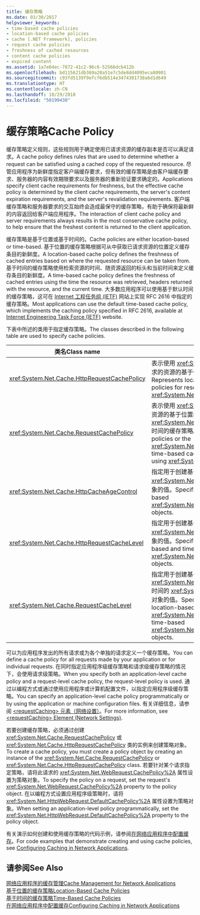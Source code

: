 ```yaml
---
title: 缓存策略
ms.date: 03/30/2017
helpviewer_keywords:
- time-based cache policies
- location-based cache policies
- cache [.NET Framework], policies
- request cache policies
- freshness of cached resources
- content cache policies
- expired content
ms.assetid: 1a7e04ec-7872-41c2-96c6-52566dcb412b
ms.openlocfilehash: bd115621db369a28a51e7c5de8dd4095eca80901
ms.sourcegitcommit: c93fd5139f9efcf6db514e3474301738a6d1d649
ms.translationtype: HT
ms.contentlocale: zh-CN
ms.lasthandoff: 10/29/2018
ms.locfileid: "50199430"
---
```

# <a name="cache-policy"></a><span data-ttu-id="425d0-102">缓存策略</span><span class="sxs-lookup"><span data-stu-id="425d0-102">Cache Policy</span></span>
<span data-ttu-id="425d0-103">缓存策略定义规则，这些规则用于确定使用已请求资源的缓存副本是否可以满足请求。</span><span class="sxs-lookup"><span data-stu-id="425d0-103">A cache policy defines rules that are used to determine whether a request can be satisfied using a cached copy of the requested resource.</span></span> <span data-ttu-id="425d0-104">尽管应用程序为新鲜度指定客户端缓存要求，但有效的缓存策略是由客户端缓存要求、服务器的内容有效期限要求以及服务器的重新验证要求确定的。</span><span class="sxs-lookup"><span data-stu-id="425d0-104">Applications specify client cache requirements for freshness, but the effective cache policy is determined by the client cache requirements, the server's content expiration requirements, and the server's revalidation requirements.</span></span> <span data-ttu-id="425d0-105">客户端缓存策略和服务器要求的交互始终会造成最保守的缓存策略，有助于确保将最新鲜的内容返回给客户端应用程序。</span><span class="sxs-lookup"><span data-stu-id="425d0-105">The interaction of client cache policy and server requirements always results in the most conservative cache policy, to help ensure that the freshest content is returned to the client application.</span></span>  
  
 <span data-ttu-id="425d0-106">缓存策略是基于位置或基于时间的。</span><span class="sxs-lookup"><span data-stu-id="425d0-106">Cache policies are either location-based or time-based.</span></span> <span data-ttu-id="425d0-107">基于位置的缓存策略根据可从中获取已请求资源的位置定义缓存条目的新鲜度。</span><span class="sxs-lookup"><span data-stu-id="425d0-107">A location-based cache policy defines the freshness of cached entries based on where the requested resource can be taken from.</span></span> <span data-ttu-id="425d0-108">基于时间的缓存策略使用检索资源的时间、随资源返回的标头和当前时间来定义缓存条目的新鲜度。</span><span class="sxs-lookup"><span data-stu-id="425d0-108">A time-based cache policy defines the freshness of cached entries using the time the resource was retrieved, headers returned with the resource, and the current time.</span></span> <span data-ttu-id="425d0-109">大多数应用程序可以使用基于默认时间的缓存策略，这可在 [Internet 工程任务组 (IETF)](https://www.ietf.org/) 网站上实现 RFC 2616 中指定的缓存策略。</span><span class="sxs-lookup"><span data-stu-id="425d0-109">Most applications can use the default time-based cache policy, which implements the caching policy specified in RFC 2616, available at [Internet Engineering Task Force (IETF)](https://www.ietf.org/) website.</span></span>  
  
 <span data-ttu-id="425d0-110">下表中所述的类用于指定缓存策略。</span><span class="sxs-lookup"><span data-stu-id="425d0-110">The classes described in the following table are used to specify cache policies.</span></span>  
  
|<span data-ttu-id="425d0-111">类名</span><span class="sxs-lookup"><span data-stu-id="425d0-111">Class name</span></span>|<span data-ttu-id="425d0-112">描述</span><span class="sxs-lookup"><span data-stu-id="425d0-112">Description</span></span>|  
|----------------|-----------------|  
|<xref:System.Net.Cache.HttpRequestCachePolicy>|<span data-ttu-id="425d0-113">表示使用 <xref:System.Net.HttpWebRequest> 对象请求的资源的基于位置和基于时间的缓存策略。</span><span class="sxs-lookup"><span data-stu-id="425d0-113">Represents location-based and time-based cache policies for resources requested using <xref:System.Net.HttpWebRequest> objects.</span></span>|  
|<xref:System.Net.Cache.RequestCachePolicy>|<span data-ttu-id="425d0-114">表示使用 <xref:System.Net.WebRequest> 对象请求的资源的基于位置的缓存策略或基于 <xref:System.Net.Cache.RequestCacheLevel.Default> 时间的缓存策略。</span><span class="sxs-lookup"><span data-stu-id="425d0-114">Represents location-based cache policies or the <xref:System.Net.Cache.RequestCacheLevel.Default> time-based cache policy for resources requested using <xref:System.Net.WebRequest> objects.</span></span>|  
|<xref:System.Net.Cache.HttpCacheAgeControl>|<span data-ttu-id="425d0-115">指定用于创建基于时间的 <xref:System.Net.Cache.HttpRequestCachePolicy> 对象的值。</span><span class="sxs-lookup"><span data-stu-id="425d0-115">Specifies values used to create time-based <xref:System.Net.Cache.HttpRequestCachePolicy> objects.</span></span>|  
|<xref:System.Net.Cache.HttpRequestCacheLevel>|<span data-ttu-id="425d0-116">指定用于创建基于位置和基于时间的 <xref:System.Net.Cache.HttpRequestCachePolicy> 对象的值。</span><span class="sxs-lookup"><span data-stu-id="425d0-116">Specifies values used to create location-based and time-based <xref:System.Net.Cache.HttpRequestCachePolicy> objects.</span></span>|  
|<xref:System.Net.Cache.RequestCacheLevel>|<span data-ttu-id="425d0-117">指定用于创建基于位置或基于 <xref:System.Net.Cache.RequestCacheLevel.Default> 时间的 <xref:System.Net.Cache.RequestCachePolicy> 对象的值。</span><span class="sxs-lookup"><span data-stu-id="425d0-117">Specifies values used to create location-based or the <xref:System.Net.Cache.RequestCacheLevel.Default> time-based <xref:System.Net.Cache.RequestCachePolicy> objects.</span></span>|  
  
 <span data-ttu-id="425d0-118">可以为应用程序发出的所有请求或为各个单独的请求定义一个缓存策略。</span><span class="sxs-lookup"><span data-stu-id="425d0-118">You can define a cache policy for all requests made by your application or for individual requests.</span></span> <span data-ttu-id="425d0-119">在同时指定应用程序级缓存策略和请求级缓存策略的情况下，会使用请求级策略。</span><span class="sxs-lookup"><span data-stu-id="425d0-119">When you specify both an application-level cache policy and a request-level cache policy, the request-level policy is used.</span></span> <span data-ttu-id="425d0-120">通过以编程方式或通过使用应用程序或计算机配置文件，以指定应用程序级缓存策略。</span><span class="sxs-lookup"><span data-stu-id="425d0-120">You can specify an application-level cache policy programmatically or by using the application or machine configuration files.</span></span> <span data-ttu-id="425d0-121">有关详细信息，请参阅 [\<requestCaching> 元素（网络设置）](../../../docs/framework/configure-apps/file-schema/network/requestcaching-element-network-settings.md)。</span><span class="sxs-lookup"><span data-stu-id="425d0-121">For more information, see [\<requestCaching> Element (Network Settings)](../../../docs/framework/configure-apps/file-schema/network/requestcaching-element-network-settings.md).</span></span>  
  
 <span data-ttu-id="425d0-122">若要创建缓存策略，必须通过创建 <xref:System.Net.Cache.RequestCachePolicy> 或 <xref:System.Net.Cache.HttpRequestCachePolicy> 类的实例来创建策略对象。</span><span class="sxs-lookup"><span data-stu-id="425d0-122">To create a cache policy, you must create a policy object by creating an instance of the <xref:System.Net.Cache.RequestCachePolicy> or <xref:System.Net.Cache.HttpRequestCachePolicy> class.</span></span> <span data-ttu-id="425d0-123">若要针对某个请求指定策略，请将此请求的 <xref:System.Net.WebRequest.CachePolicy%2A> 属性设置为策略对象。</span><span class="sxs-lookup"><span data-stu-id="425d0-123">To specify the policy on a request, set the request's <xref:System.Net.WebRequest.CachePolicy%2A> property to the policy object.</span></span> <span data-ttu-id="425d0-124">在以编程方式设置应用程序级策略时，请将 <xref:System.Net.HttpWebRequest.DefaultCachePolicy%2A> 属性设置为策略对象。</span><span class="sxs-lookup"><span data-stu-id="425d0-124">When setting an application-level policy programmatically, set the <xref:System.Net.HttpWebRequest.DefaultCachePolicy%2A> property to the policy object.</span></span>  
  
 <span data-ttu-id="425d0-125">有关演示如何创建和使用缓存策略的代码示例，请参阅[在网络应用程序中配置缓存](../../../docs/framework/network-programming/configuring-caching-in-network-applications.md)。</span><span class="sxs-lookup"><span data-stu-id="425d0-125">For code examples that demonstrate creating and using cache policies, see [Configuring Caching in Network Applications](../../../docs/framework/network-programming/configuring-caching-in-network-applications.md).</span></span>  
  
## <a name="see-also"></a><span data-ttu-id="425d0-126">请参阅</span><span class="sxs-lookup"><span data-stu-id="425d0-126">See Also</span></span>  
 [<span data-ttu-id="425d0-127">网络应用程序的缓存管理</span><span class="sxs-lookup"><span data-stu-id="425d0-127">Cache Management for Network Applications</span></span>](../../../docs/framework/network-programming/cache-management-for-network-applications.md)  
 [<span data-ttu-id="425d0-128">基于位置的缓存策略</span><span class="sxs-lookup"><span data-stu-id="425d0-128">Location-Based Cache Policies</span></span>](../../../docs/framework/network-programming/location-based-cache-policies.md)  
 [<span data-ttu-id="425d0-129">基于时间的缓存策略</span><span class="sxs-lookup"><span data-stu-id="425d0-129">Time-Based Cache Policies</span></span>](../../../docs/framework/network-programming/time-based-cache-policies.md)  
 [<span data-ttu-id="425d0-130">在网络应用程序中配置缓存</span><span class="sxs-lookup"><span data-stu-id="425d0-130">Configuring Caching in Network Applications</span></span>](../../../docs/framework/network-programming/configuring-caching-in-network-applications.md)
